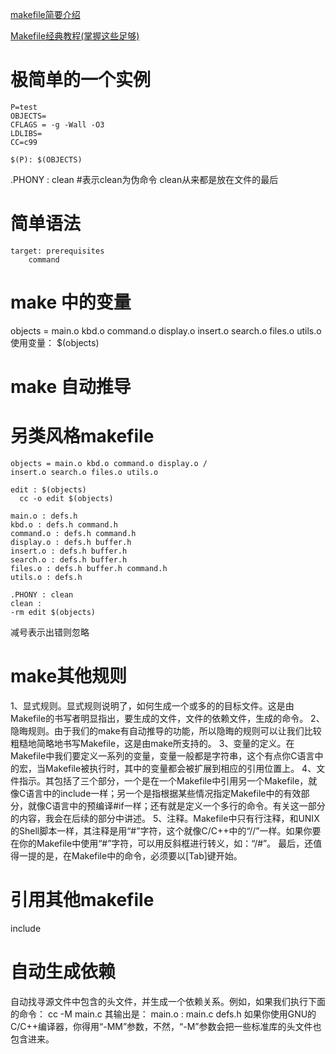 [makefile简要介绍](http://blog.csdn.net/liang13664759/article/details/1771246)

[Makefile经典教程(掌握这些足够)](http://blog.csdn.net/ruglcc/article/details/7814546/)

# 极简单的一个实例
```
P=test
OBJECTS=
CFLAGS = -g -Wall -O3
LDLIBS=
CC=c99

$(P): $(OBJECTS)

```
.PHONY : clean #表示clean为伪命令
clean从来都是放在文件的最后

# 简单语法
```
target: prerequisites
	command
```

# make 中的变量
objects = main.o kbd.o command.o display.o insert.o search.o files.o utils.o
使用变量： $(objects)

# make 自动推导

# 另类风格makefile

```
objects = main.o kbd.o command.o display.o /
insert.o search.o files.o utils.o

edit : $(objects)
  cc -o edit $(objects)

main.o : defs.h
kbd.o : defs.h command.h
command.o : defs.h command.h
display.o : defs.h buffer.h
insert.o : defs.h buffer.h
search.o : defs.h buffer.h
files.o : defs.h buffer.h command.h
utils.o : defs.h

.PHONY : clean
clean :
-rm edit $(objects)
```
减号表示出错则忽略


# make其他规则

1、显式规则。显式规则说明了，如何生成一个或多的的目标文件。这是由Makefile的书写者明显指出，要生成的文件，文件的依赖文件，生成的命令。
2、隐晦规则。由于我们的make有自动推导的功能，所以隐晦的规则可以让我们比较粗糙地简略地书写Makefile，这是由make所支持的。
3、变量的定义。在Makefile中我们要定义一系列的变量，变量一般都是字符串，这个有点你C语言中的宏，当Makefile被执行时，其中的变量都会被扩展到相应的引用位置上。
4、文件指示。其包括了三个部分，一个是在一个Makefile中引用另一个Makefile，就像C语言中的include一样；另一个是指根据某些情况指定Makefile中的有效部分，就像C语言中的预编译#if一样；还有就是定义一个多行的命令。有关这一部分的内容，我会在后续的部分中讲述。
5、注释。Makefile中只有行注释，和UNIX的Shell脚本一样，其注释是用“#”字符，这个就像C/C++中的“//”一样。如果你要在你的Makefile中使用“#”字符，可以用反斜框进行转义，如：“/#”。
最后，还值得一提的是，在Makefile中的命令，必须要以[Tab]键开始。

# 引用其他makefile
include <filename>

# 自动生成依赖

自动找寻源文件中包含的头文件，并生成一个依赖关系。例如，如果我们执行下面的命令：
cc -M main.c
其输出是：
main.o : main.c defs.h
如果你使用GNU的C/C++编译器，你得用“-MM”参数，不然，“-M”参数会把一些标准库的头文件也包含进来。


